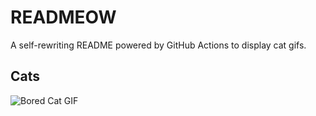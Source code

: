 # READMEOW

A self-rewriting README powered by GitHub Actions to display cat gifs.

## Cats

![Bored Cat GIF](https://media3.giphy.com/media/v1.Y2lkPTlhY2QwMmRhdnRtZTAxYng2OHpxbTZnNm53dzFvNDJiMWZzeWEyYnMyZjFmYTd0ZyZlcD12MV9naWZzX3NlYXJjaCZjdD1n/mlvseq9yvZhba/200.gif)
